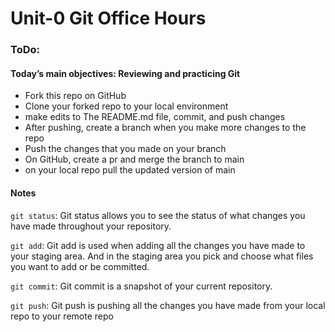 # Unit-0 Git Office Hours

### ToDo: 
#### Today’s main objectives: Reviewing and practicing Git
- Fork this repo on GitHub
- Clone your forked repo to your local environment 
- make edits to The README.md file, commit, and push changes
- After pushing, create a branch when you make more changes to the repo 
- Push the changes that you made on your branch 
- On GitHub, create a pr and merge the branch to main 
- on your local repo pull the updated version of main

#### Notes 

`git status`: Git status allows you to see the status of what changes you have made throughout your repository.

`git add`: Git add is used when adding all the changes you have made to your staging area. And in the staging area you pick and choose what files you want to add or be committed.

`git commit`: Git commit is a snapshot of your current repository. 

`git push`: Git push is pushing all the changes you have made from your local repo to your remote repo








